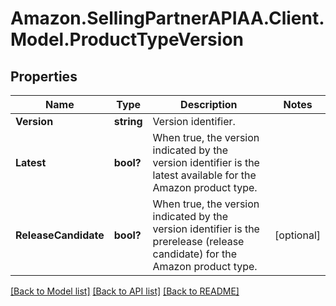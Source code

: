 # Amazon.SellingPartnerAPIAA.Client.Model.ProductTypeVersion
## Properties

Name | Type | Description | Notes
------------ | ------------- | ------------- | -------------
**Version** | **string** | Version identifier. | 
**Latest** | **bool?** | When true, the version indicated by the version identifier is the latest available for the Amazon product type. | 
**ReleaseCandidate** | **bool?** | When true, the version indicated by the version identifier is the prerelease (release candidate) for the Amazon product type. | [optional] 

[[Back to Model list]](../README.md#documentation-for-models) [[Back to API list]](../README.md#documentation-for-api-endpoints) [[Back to README]](../README.md)

